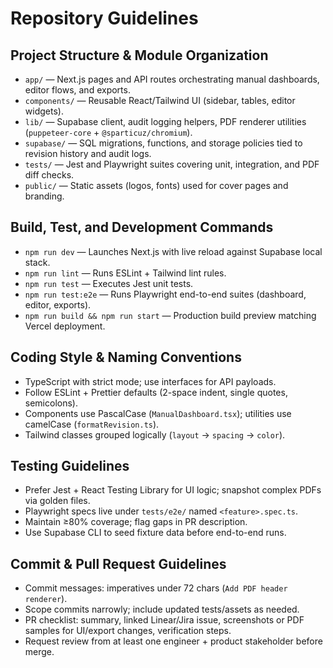 # Repository Guidelines

## Project Structure & Module Organization
- `app/` — Next.js pages and API routes orchestrating manual dashboards, editor flows, and exports.
- `components/` — Reusable React/Tailwind UI (sidebar, tables, editor widgets).
- `lib/` — Supabase client, audit logging helpers, PDF renderer utilities (`puppeteer-core` + `@sparticuz/chromium`).
- `supabase/` — SQL migrations, functions, and storage policies tied to revision history and audit logs.
- `tests/` — Jest and Playwright suites covering unit, integration, and PDF diff checks.
- `public/` — Static assets (logos, fonts) used for cover pages and branding.

## Build, Test, and Development Commands
- `npm run dev` — Launches Next.js with live reload against Supabase local stack.
- `npm run lint` — Runs ESLint + Tailwind lint rules.
- `npm run test` — Executes Jest unit tests.
- `npm run test:e2e` — Runs Playwright end-to-end suites (dashboard, editor, exports).
- `npm run build && npm run start` — Production build preview matching Vercel deployment.

## Coding Style & Naming Conventions
- TypeScript with strict mode; use interfaces for API payloads.
- Follow ESLint + Prettier defaults (2-space indent, single quotes, semicolons).
- Components use PascalCase (`ManualDashboard.tsx`); utilities use camelCase (`formatRevision.ts`).
- Tailwind classes grouped logically (`layout` → `spacing` → `color`).

## Testing Guidelines
- Prefer Jest + React Testing Library for UI logic; snapshot complex PDFs via golden files.
- Playwright specs live under `tests/e2e/` named `<feature>.spec.ts`.
- Maintain ≥80% coverage; flag gaps in PR description.
- Use Supabase CLI to seed fixture data before end-to-end runs.

## Commit & Pull Request Guidelines
- Commit messages: imperatives under 72 chars (`Add PDF header renderer`).
- Scope commits narrowly; include updated tests/assets as needed.
- PR checklist: summary, linked Linear/Jira issue, screenshots or PDF samples for UI/export changes, verification steps.
- Request review from at least one engineer + product stakeholder before merge.

